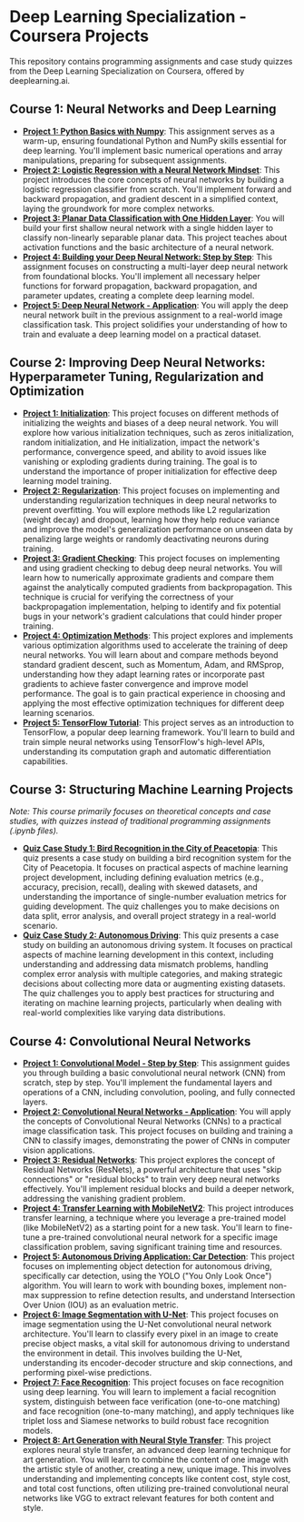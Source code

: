 # Deep Learning Specialization - Coursera Projects

This repository contains programming assignments and case study quizzes from the Deep Learning Specialization on Coursera, offered by deeplearning.ai.

## Course 1: Neural Networks and Deep Learning

* **[Project 1: Python Basics with Numpy](https://github.com/Woreviam/Deep-Learning-Specialization---Coursera/blob/main/C1%20-%20Neural%20Networks%20and%20Deep%20Learning/W2/W2A1/Python_Basics_with_Numpy.ipynb)**: This assignment serves as a warm-up, ensuring foundational Python and NumPy skills essential for deep learning. You'll implement basic numerical operations and array manipulations, preparing for subsequent assignments.
* **[Project 2: Logistic Regression with a Neural Network Mindset](https://github.com/Woreviam/Deep-Learning-Specialization---Coursera/blob/main/C1%20-%20Neural%20Networks%20and%20Deep%20Learning/W2/W2A2/Logistic_Regression_with_a_Neural_Network_mindset.ipynb)**: This project introduces the core concepts of neural networks by building a logistic regression classifier from scratch. You'll implement forward and backward propagation, and gradient descent in a simplified context, laying the groundwork for more complex networks.
* **[Project 3: Planar Data Classification with One Hidden Layer](https://github.com/Woreviam/Deep-Learning-Specialization---Coursera/blob/main/C1%20-%20Neural%20Networks%20and%20Deep%20Learning/W3/W3A1/Planar_data_classification_with_one_hidden_layer.ipynb)**: You will build your first shallow neural network with a single hidden layer to classify non-linearly separable planar data. This project teaches about activation functions and the basic architecture of a neural network.
* **[Project 4: Building your Deep Neural Network: Step by Step](https://github.com/Woreviam/Deep-Learning-Specialization---Coursera/blob/main/C1%20-%20Neural%20Networks%20and%20Deep%20Learning/W4/W4A1/Building_your_Deep_Neural_Network_Step_by_Step.ipynb)**: This assignment focuses on constructing a multi-layer deep neural network from foundational blocks. You'll implement all necessary helper functions for forward propagation, backward propagation, and parameter updates, creating a complete deep learning model.
* **[Project 5: Deep Neural Network - Application](https://github.com/Woreviam/Deep-Learning-Specialization---Coursera/blob/main/C1%20-%20Neural%20Networks%20and%20Deep%20Learning/W4/W4A2/Deep_Neural_Network_Application.ipynb)**: You will apply the deep neural network built in the previous assignment to a real-world image classification task. This project solidifies your understanding of how to train and evaluate a deep learning model on a practical dataset.

## Course 2: Improving Deep Neural Networks: Hyperparameter Tuning, Regularization and Optimization

* **[Project 1: Initialization](https://github.com/Woreviam/Deep-Learning-Specialization---Coursera/blob/main/C2%20-%20Improving%20Deep%20Neural%20Networks-Hyperparameter%20Tuning%2C%20Regularization%20and%20Optimization/W1/W1A1/Initialization.ipynb)**: This project focuses on different methods of initializing the weights and biases of a deep neural network. You will explore how various initialization techniques, such as zeros initialization, random initialization, and He initialization, impact the network's performance, convergence speed, and ability to avoid issues like vanishing or exploding gradients during training. The goal is to understand the importance of proper initialization for effective deep learning model training.
* **[Project 2: Regularization](https://github.com/Woreviam/Deep-Learning-Specialization---Coursera/blob/main/C2%20-%20Improving%20Deep%20Neural%20Networks-Hyperparameter%20Tuning%2C%20Regularization%20and%20Optimization/W1/W1A2/Regularization.ipynb)**: This project focuses on implementing and understanding regularization techniques in deep neural networks to prevent overfitting. You will explore methods like L2 regularization (weight decay) and dropout, learning how they help reduce variance and improve the model's generalization performance on unseen data by penalizing large weights or randomly deactivating neurons during training.
* **[Project 3: Gradient Checking](https://github.com/Woreviam/Deep-Learning-Specialization---Coursera/blob/main/C2%20-%20Improving%20Deep%20Neural%20Networks-Hyperparameter%20Tuning%2C%20Regularization%20and%20Optimization/W1/W1A3/Gradient_Checking.ipynb)**: This project focuses on implementing and using gradient checking to debug deep neural networks. You will learn how to numerically approximate gradients and compare them against the analytically computed gradients from backpropagation. This technique is crucial for verifying the correctness of your backpropagation implementation, helping to identify and fix potential bugs in your network's gradient calculations that could hinder proper training.
* **[Project 4: Optimization Methods](https://github.com/Woreviam/Deep-Learning-Specialization---Coursera/blob/main/C2%20-%20Improving%20Deep%20Neural%20Networks-Hyperparameter%20Tuning%2C%20Regularization%20and%20Optimization/W2/W2A1/Optimization_methods.ipynb)**: This project explores and implements various optimization algorithms used to accelerate the training of deep neural networks. You will learn about and compare methods beyond standard gradient descent, such as Momentum, Adam, and RMSprop, understanding how they adapt learning rates or incorporate past gradients to achieve faster convergence and improve model performance. The goal is to gain practical experience in choosing and applying the most effective optimization techniques for different deep learning scenarios.
* **[Project 5: TensorFlow Tutorial](https://github.com/Woreviam/Deep-Learning-Specialization---Coursera/blob/main/C2%20-%20Improving%20Deep%20Neural%20Networks-Hyperparameter%20Tuning%2C%20Regularization%20and%20Optimization/W3/W3A1/TensorFlow_Tutorial.ipynb)**: This project serves as an introduction to TensorFlow, a popular deep learning framework. You'll learn to build and train simple neural networks using TensorFlow's high-level APIs, understanding its computation graph and automatic differentiation capabilities.

## Course 3: Structuring Machine Learning Projects

*Note: This course primarily focuses on theoretical concepts and case studies, with quizzes instead of traditional programming assignments (.ipynb files).*

* **[Quiz Case Study 1: Bird Recognition in the City of Peacetopia](https://github.com/Woreviam/Deep-Learning-Specialization---Coursera/blob/main/C3%20-%20Structuring%20Machine%20Learning%20Projects/W1/Bird%20Recognition%20in%20the%20City%20of%20Peacetopia-Quiz%20Case%20Study.pdf)**: This quiz presents a case study on building a bird recognition system for the City of Peacetopia. It focuses on practical aspects of machine learning project development, including defining evaluation metrics (e.g., accuracy, precision, recall), dealing with skewed datasets, and understanding the importance of single-number evaluation metrics for guiding development. The quiz challenges you to make decisions on data split, error analysis, and overall project strategy in a real-world scenario.
* **[Quiz Case Study 2: Autonomous Driving](https://github.com/Woreviam/Deep-Learning-Specialization---Coursera/blob/main/C3%20-%20Structuring%20Machine%20Learning%20Projects/W2/Autonomous%20Driving-Quiz%20Case%20Study.pdf)**: This quiz presents a case study on building an autonomous driving system. It focuses on practical aspects of machine learning development in this context, including understanding and addressing data mismatch problems, handling complex error analysis with multiple categories, and making strategic decisions about collecting more data or augmenting existing datasets. The quiz challenges you to apply best practices for structuring and iterating on machine learning projects, particularly when dealing with real-world complexities like varying data distributions.

## Course 4: Convolutional Neural Networks

* **[Project 1: Convolutional Model - Step by Step](https://github.com/Woreviam/Deep-Learning-Specialization---Coursera/blob/main/C4%20-%20Convolutional%20Neural%20Networks/W1/W1A1/Convolutional_Model_Step_by_Step.ipynb)**: This assignment guides you through building a basic convolutional neural network (CNN) from scratch, step by step. You'll implement the fundamental layers and operations of a CNN, including convolution, pooling, and fully connected layers.
* **[Project 2: Convolutional Neural Networks - Application](https://github.com/Woreviam/Deep-Learning-Specialization---Coursera/blob/main/C4%20-%20Convolutional%20Neural%20Networks/W1/W1A2/Convolutional_Neural_Networks_Application.ipynb)**: You will apply the concepts of Convolutional Neural Networks (CNNs) to a practical image classification task. This project focuses on building and training a CNN to classify images, demonstrating the power of CNNs in computer vision applications.
* **[Project 3: Residual Networks](https://github.com/Woreviam/Deep-Learning-Specialization---Coursera/blob/main/C4%20-%20Convolutional%20Neural%20Networks/W2/W2A1/Residual_Networks.ipynb)**: This project explores the concept of Residual Networks (ResNets), a powerful architecture that uses "skip connections" or "residual blocks" to train very deep neural networks effectively. You'll implement residual blocks and build a deeper network, addressing the vanishing gradient problem.
* **[Project 4: Transfer Learning with MobileNetV2](https://github.com/Woreviam/Deep-Learning-Specialization---Coursera/blob/main/C4%20-%20Convolutional%20Neural%20Networks/W2/W2A2/Transfer_Learning_with_MobileNetV2.ipynb)**: This project introduces transfer learning, a technique where you leverage a pre-trained model (like MobileNetV2) as a starting point for a new task. You'll learn to fine-tune a pre-trained convolutional neural network for a specific image classification problem, saving significant training time and resources.
* **[Project 5: Autonomous Driving Application: Car Detection](https://github.com/Woreviam/Deep-Learning-Specialization---Coursera/blob/main/C4%20-%20Convolutional%20Neural%20Networks/W3/W3A1/Autonomous_driving_application_Car_detection.ipynb)**: This project focuses on implementing object detection for autonomous driving, specifically car detection, using the YOLO ("You Only Look Once") algorithm. You will learn to work with bounding boxes, implement non-max suppression to refine detection results, and understand Intersection Over Union (IOU) as an evaluation metric.
* **[Project 6: Image Segmentation with U-Net](https://github.com/Woreviam/Deep-Learning-Specialization---Coursera/blob/main/C4%20-%20Convolutional%20Neural%20Networks/W3/W3A2/Image_segmentation_Unet_v2.ipynb)**: This project focuses on image segmentation using the U-Net convolutional neural network architecture. You'll learn to classify every pixel in an image to create precise object masks, a vital skill for autonomous driving to understand the environment in detail. This involves building the U-Net, understanding its encoder-decoder structure and skip connections, and performing pixel-wise predictions.
* **[Project 7: Face Recognition](https://github.com/Woreviam/Deep-Learning-Specialization---Coursera/blob/main/C4%20-%20Convolutional%20Neural%20Networks/W4/W4A1/Face_Recognition.ipynb)**: This project focuses on face recognition using deep learning. You will learn to implement a facial recognition system, distinguish between face verification (one-to-one matching) and face recognition (one-to-many matching), and apply techniques like triplet loss and Siamese networks to build robust face recognition models.
* **[Project 8: Art Generation with Neural Style Transfer](https://github.com/Woreviam/Deep-Learning-Specialization---Coursera/blob/main/C4%20-%20Convolutional%20Neural%20Networks/W4/W4A2/Art_Generation_with_Neural_Style_Transfer.ipynb)**: This project explores neural style transfer, an advanced deep learning technique for art generation. You will learn to combine the content of one image with the artistic style of another, creating a new, unique image. This involves understanding and implementing concepts like content cost, style cost, and total cost functions, often utilizing pre-trained convolutional neural networks like VGG to extract relevant features for both content and style.
